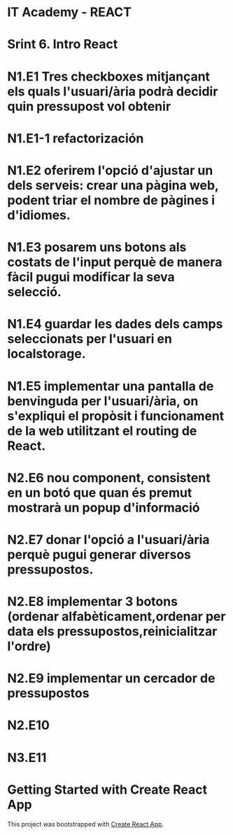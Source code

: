 # IT Academy - REACT
# Srint 6. Intro React
#
# N1.E1 Tres checkboxes mitjançant els quals l'usuari/ària podrà decidir quin pressupost vol obtenir
# N1.E1-1 refactorización
#
# N1.E2 oferirem l'opció d'ajustar un dels serveis: crear una pàgina web, podent triar el nombre de pàgines i d'idiomes.
#
# N1.E3 posarem uns botons als costats de l'input perquè de manera fàcil pugui modificar la seva selecció.
#
# N1.E4 guardar les dades dels camps seleccionats per l'usuari en localstorage.
#
# N1.E5 implementar una pantalla de benvinguda per l'usuari/ària, on s'expliqui el propòsit i funcionament de la web utilitzant el routing de React.
#
# N2.E6 nou component, consistent en un botó que quan és premut mostrarà un popup d'informació
#
# N2.E7 donar l'opció a l'usuari/ària perquè pugui generar diversos pressupostos.
#
# N2.E8 implementar 3 botons (ordenar alfabèticament,ordenar per data els pressupostos,reinicialitzar l'ordre)
#
# N2.E9 implementar un cercador de pressupostos
#
# N2.E10
#
# N3.E11
#


<!-- echo "# ITAcademy-REACT-Sprint7" >> README.md
git init
git add README.md
echo "# ITAcademy-REACT-Sprint7" >> README.md
git init
git add README.md
git commit -m "first commit"
git branch -M main
git remote add origin https://github.com/raddive/ITAcademy-REACT-Sprint7.git
git push -u origin main
git branch -M main
git remote add origin https://github.com/raddive/ITAcademy-REACT-Sprint7.git
git push -u origin main
 -->
# Getting Started with Create React App

This project was bootstrapped with [Create React App](https://github.com/facebook/create-react-app).

